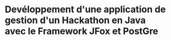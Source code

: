 # Devéloppement d'une application de gestion d'un Hackathon en Java avec le Framework JFox et PostGre
